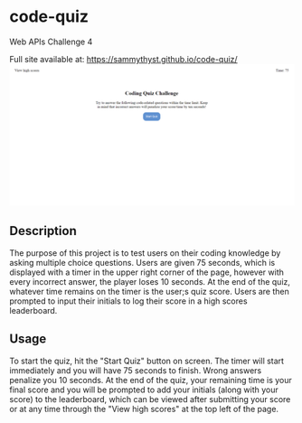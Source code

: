 # code-quiz
Web APIs Challenge 4

Full site available at: https://sammythyst.github.io/code-quiz/
![Screenshot of code quiz homepage](/assets/project%20screenshot.png)


## Description
The purpose of this project is to test users on their coding knowledge by asking multiple choice questions. Users are given 75 seconds, which is displayed with a timer in the upper right corner of the page, however with every incorrect answer, the player loses 10 seconds. At the end of the quiz, whatever time remains on the timer is the user;s quiz score. Users are then prompted to input their initials to log their score in a high scores leaderboard.

## Usage
To start the quiz, hit the "Start Quiz" button on screen. The timer will start immediately and you will have 75 seconds to finish. Wrong answers penalize you 10 seconds. At the end of the quiz, your remaining time is your final score and you will be prompted to add your initials (along with your score) to the leaderboard, which can be viewed after submitting your score or at any time through the "View high scores" at the top left of the page.
